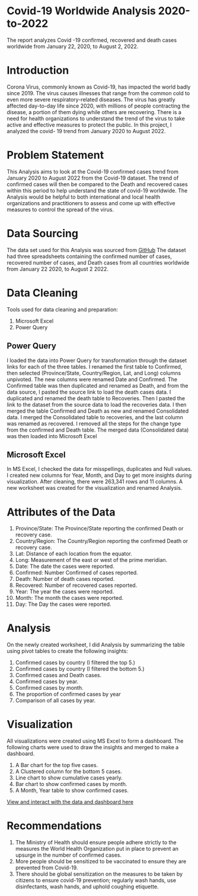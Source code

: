 # Covid-19 Worldwide Analysis 2020-to-2022
The report analyzes Covid -19 confirmed, recovered and death cases worldwide from January 22, 2020, to August 2, 2022.

# Introduction
Corona Virus, commonly known as Covid-19, has impacted the world badly since 2019. The virus causes illnesses that range from the common cold to even more severe respiratory-related diseases. The virus has greatly affected day-to-day life since 2020, with millions of people contracting the disease, a portion of them dying while others are recovering. There is a need for health organizations to understand the trend of the virus to take active and effective measures to protect the public. In this project, I analyzed the covid- 19 trend from January 2020 to August 2022.

# Problem Statement
This Analysis aims to look at the Covid-19 confirmed cases trend from January 2020 to August 2022 from the Covid-19 dataset. The trend of confirmed cases will then be compared to the Death and recovered cases within this period to help understand the state of covid-19 worldwide. The Analysis would be helpful to both international and local health organizations and practitioners to assess and come up with effective measures to control the spread of the virus.

# Data Sourcing
The data set used for this Analysis was sourced from [GitHub](https://github.com/CSSEGISandData/COVID-19/tree/master/csse_covid_19_data/csse_covid_19_time_series)
The dataset had three spreadsheets containing the confirmed number of cases, recovered number of cases, and Death cases from all countries worldwide from January 22 2020, to August 2 2022.

# Data Cleaning
Tools used for data cleaning and preparation:
1.	Microsoft Excel
2.	Power Query

## Power Query
I loaded the data into Power Query for transformation through the dataset links for each of the three tables.
I renamed the first table to Confirmed, then selected (Province/State, Country/Region, Lat, and Long) columns unpivoted. The new columns were renamed Date and Confirmed.
The Confirmed table was then duplicated and renamed as Death, and from the data source, I pasted the source link to load the death cases data.
I duplicated and renamed the death table to Recoveries. Then I pasted the link to the dataset from the source data to load the recoveries data.
I then merged the table Confirmed and Death as new and renamed Consolidated data.
I merged the Consolidated table to recoveries, and the last column was renamed as recovered.
I removed all the steps for the change type from the confirmed and Death table.
The merged data (Consolidated data) was then loaded into Microsoft Excel

## Microsoft Excel
In MS Excel, I checked the data for misspellings, duplicates and Null values.
I created new columns for Year, Month, and Day to get more insights during visualization.
After cleaning, there were 263,341 rows and 11 columns. A new worksheet was created for the visualization and renamed Analysis.

# Attributes of the Data
1. Province/State: The Province/State reporting the confirmed Death or recovery case.
2. Country/Region: The Country/Region reporting the confirmed Death or recovery case.
3. Lat: Distance of each location from the equator.
4. Long: Measurement of the east or west of the prime meridian.
5. Date: The date the cases were reported.
6. Confirmed: Number Confirmed of cases reported.
7. Death: Number of death cases reported.
8. Recovered: Number of recovered cases reported.
9. Year: The year the cases were reported.
10. Month: The month the cases were reported.
11. Day: The Day the cases were reported.

# Analysis
On the newly created worksheet, I did Analysis by summarizing the table using pivot tables to create the following insights:
1.	Confirmed cases by country (I filtered the top 5.)
2.	Confirmed cases by country (I filtered the bottom 5.)
3.	Confirmed cases and Death cases.
4.	Confirmed cases by year.
5.	Confirmed cases by month.
6.	The proportion of confirmed cases by year
7.	Comparison of all cases by year.

# Visualization
All visualizations were created using MS Excel to form a dashboard.
The following charts were used to draw the insights and merged to make a dashboard.
1.	A Bar chart for the top five cases.
2.	A Clustered column for the bottom 5 cases.
3.	Line chart to show cumulative cases yearly.
4.	Bar chart to show confirmed cases by month.
5.	A Month, Year table to show confirmed cases.

[View and interact with the data and dashboard here](https://docs.google.com/spreadsheets/d/1eeQA0d4Hcf26PXXS4HdAVDwIq4ul11vi/edit?usp=sharing&ouid=117627235192123615887&rtpof=true&sd=true)

# Recommendations
1. The Ministry of Health should ensure people adhere strictly to the measures the World Health Organization put in place to prevent an upsurge in the number of confirmed cases.
2. More people should be sensitized to be vaccinated to ensure they are prevented from Covid-19.
3. There should be global sensitization on the measures to be taken by citizens to ensure covid-19 prevention; regularly wash hands, use disinfectants, wash hands, and uphold coughing etiquette.
